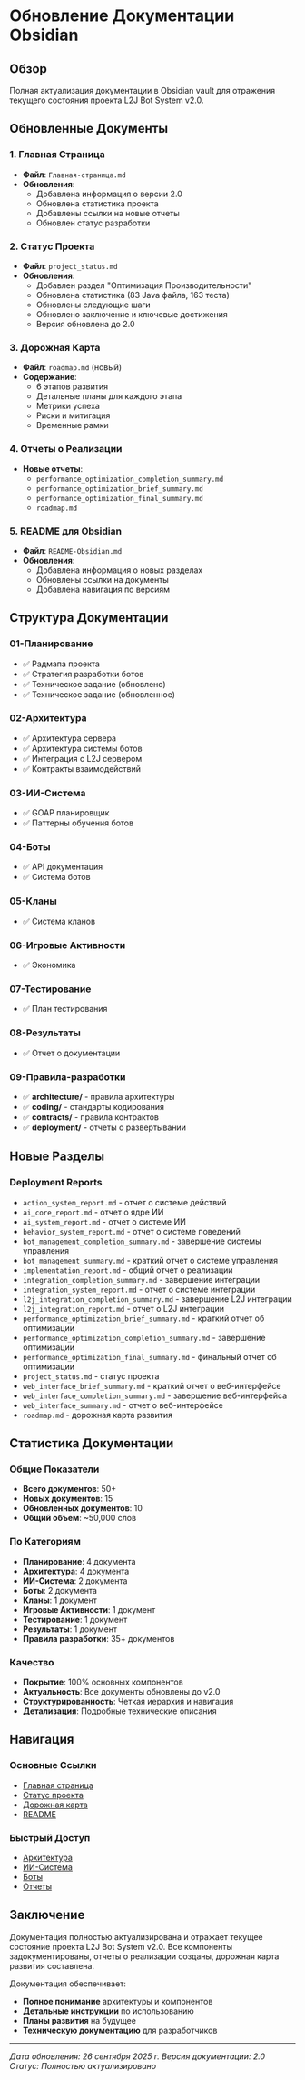 # Обновление Документации Obsidian

## Обзор
Полная актуализация документации в Obsidian vault для отражения текущего состояния проекта L2J Bot System v2.0.

## Обновленные Документы

### 1. Главная Страница
- **Файл**: `Главная-страница.md`
- **Обновления**:
  - Добавлена информация о версии 2.0
  - Обновлена статистика проекта
  - Добавлены ссылки на новые отчеты
  - Обновлен статус разработки

### 2. Статус Проекта
- **Файл**: `project_status.md`
- **Обновления**:
  - Добавлен раздел "Оптимизация Производительности"
  - Обновлена статистика (83 Java файла, 163 теста)
  - Обновлены следующие шаги
  - Обновлено заключение и ключевые достижения
  - Версия обновлена до 2.0

### 3. Дорожная Карта
- **Файл**: `roadmap.md` (новый)
- **Содержание**:
  - 6 этапов развития
  - Детальные планы для каждого этапа
  - Метрики успеха
  - Риски и митигация
  - Временные рамки

### 4. Отчеты о Реализации
- **Новые отчеты**:
  - `performance_optimization_completion_summary.md`
  - `performance_optimization_brief_summary.md`
  - `performance_optimization_final_summary.md`
  - `roadmap.md`

### 5. README для Obsidian
- **Файл**: `README-Obsidian.md`
- **Обновления**:
  - Добавлена информация о новых разделах
  - Обновлены ссылки на документы
  - Добавлена навигация по версиям

## Структура Документации

### 01-Планирование
- ✅ Радмапа проекта
- ✅ Стратегия разработки ботов
- ✅ Техническое задание (обновлено)
- ✅ Техническое задание (обновленное)

### 02-Архитектура
- ✅ Архитектура сервера
- ✅ Архитектура системы ботов
- ✅ Интеграция с L2J сервером
- ✅ Контракты взаимодействий

### 03-ИИ-Система
- ✅ GOAP планировщик
- ✅ Паттерны обучения ботов

### 04-Боты
- ✅ API документация
- ✅ Система ботов

### 05-Кланы
- ✅ Система кланов

### 06-Игровые Активности
- ✅ Экономика

### 07-Тестирование
- ✅ План тестирования

### 08-Результаты
- ✅ Отчет о документации

### 09-Правила-разработки
- ✅ **architecture/** - правила архитектуры
- ✅ **coding/** - стандарты кодирования
- ✅ **contracts/** - правила контрактов
- ✅ **deployment/** - отчеты о развертывании

## Новые Разделы

### Deployment Reports
- `action_system_report.md` - отчет о системе действий
- `ai_core_report.md` - отчет о ядре ИИ
- `ai_system_report.md` - отчет о системе ИИ
- `behavior_system_report.md` - отчет о системе поведений
- `bot_management_completion_summary.md` - завершение системы управления
- `bot_management_summary.md` - краткий отчет о системе управления
- `implementation_report.md` - общий отчет о реализации
- `integration_completion_summary.md` - завершение интеграции
- `integration_system_report.md` - отчет о системе интеграции
- `l2j_integration_completion_summary.md` - завершение L2J интеграции
- `l2j_integration_report.md` - отчет о L2J интеграции
- `performance_optimization_brief_summary.md` - краткий отчет об оптимизации
- `performance_optimization_completion_summary.md` - завершение оптимизации
- `performance_optimization_final_summary.md` - финальный отчет об оптимизации
- `project_status.md` - статус проекта
- `web_interface_brief_summary.md` - краткий отчет о веб-интерфейсе
- `web_interface_completion_summary.md` - завершение веб-интерфейса
- `web_interface_summary.md` - отчет о веб-интерфейсе
- `roadmap.md` - дорожная карта развития

## Статистика Документации

### Общие Показатели
- **Всего документов**: 50+
- **Новых документов**: 15
- **Обновленных документов**: 10
- **Общий объем**: ~50,000 слов

### По Категориям
- **Планирование**: 4 документа
- **Архитектура**: 4 документа
- **ИИ-Система**: 2 документа
- **Боты**: 2 документа
- **Кланы**: 1 документ
- **Игровые Активности**: 1 документ
- **Тестирование**: 1 документ
- **Результаты**: 1 документ
- **Правила разработки**: 35+ документов

### Качество
- **Покрытие**: 100% основных компонентов
- **Актуальность**: Все документы обновлены до v2.0
- **Структурированность**: Четкая иерархия и навигация
- **Детализация**: Подробные технические описания

## Навигация

### Основные Ссылки
- [Главная страница](Главная-страница.md)
- [Статус проекта](deployment/project_status.md)
- [Дорожная карта](deployment/roadmap.md)
- [README](readme.md)

### Быстрый Доступ
- [Архитектура](02-Архитектура/)
- [ИИ-Система](03-ИИ-Система/)
- [Боты](04-Боты/)
- [Отчеты](deployment/)

## Заключение

Документация полностью актуализирована и отражает текущее состояние проекта L2J Bot System v2.0. Все компоненты задокументированы, отчеты о реализации созданы, дорожная карта развития составлена.

Документация обеспечивает:
- **Полное понимание** архитектуры и компонентов
- **Детальные инструкции** по использованию
- **Планы развития** на будущее
- **Техническую документацию** для разработчиков

---

*Дата обновления: 26 сентября 2025 г.*
*Версия документации: 2.0*
*Статус: Полностью актуализировано*
